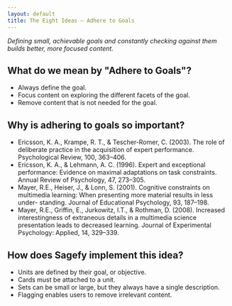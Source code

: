 ```yaml
---
layout: default
title: The Eight Ideas – Adhere to Goals
---
```


_Defining small, achievable goals and constantly checking against them builds better, more focused content._

What do we mean by "Adhere to Goals"?
-------------------------------------

- Always define the goal.
- Focus content on exploring the different facets of the goal.
- Remove content that is not needed for the goal.

Why is adhering to goals so important?
--------------------------------------

- Ericsson, K. A., Krampe, R. T., & Tescher-Romer, C. (2003). The role of deliberate practice in the acquisition of expert performance. Psychological Review, 100, 363–406.
- Ericsson, K. A., & Lehmann, A. C. (1996). Expert and exceptional performance: Evidence on maximal adaptations on task constraints. Annual Review of Psychology, 47, 273–305.
- Mayer, R.E., Heiser, J., & Lonn, S. (2001). Cognitive constraints on multimedia learning: When presenting more material results in less under- standing. Journal of Educational Psychology, 93, 187–198.
- Mayer, R.E., Griffin, E., Jurkowitz, I.T., & Rothman, D. (2008). Increased interestingness of extraneous details in a multimedia science presentation leads to decreased learning. Journal of Experimental Psychology: Applied, 14, 329–339.

How does Sagefy implement this idea?
------------------------------------

- Units are defined by their goal, or objective.
- Cards must be attached to a unit.
- Sets can be small or large, but they always have a single description.
- Flagging enables users to remove irrelevant content.
